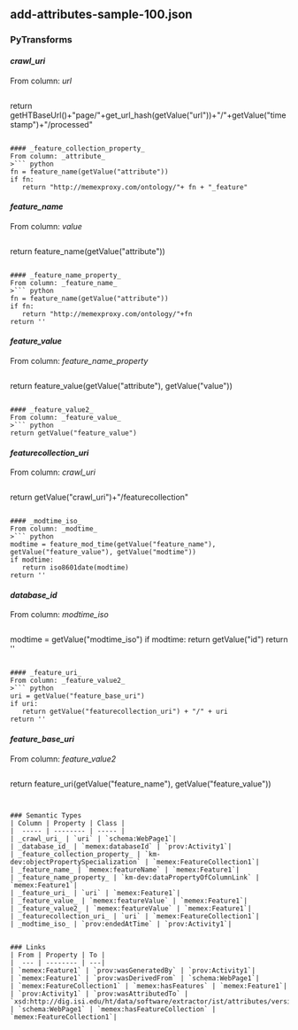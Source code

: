 ## add-attributes-sample-100.json

### PyTransforms
#### _crawl_uri_
From column: _url_
>``` python
return getHTBaseUrl()+"page/"+get_url_hash(getValue("url"))+"/"+getValue("timestamp")+"/processed"
```

#### _feature_collection_property_
From column: _attribute_
>``` python
fn = feature_name(getValue("attribute"))
if fn:
   return "http://memexproxy.com/ontology/"+ fn + "_feature"
```

#### _feature_name_
From column: _value_
>``` python
return feature_name(getValue("attribute"))
```

#### _feature_name_property_
From column: _feature_name_
>``` python
fn = feature_name(getValue("attribute"))
if fn:
   return "http://memexproxy.com/ontology/"+fn
return ''
```

#### _feature_value_
From column: _feature_name_property_
>``` python
return feature_value(getValue("attribute"), getValue("value"))
```

#### _feature_value2_
From column: _feature_value_
>``` python
return getValue("feature_value")
```

#### _featurecollection_uri_
From column: _crawl_uri_
>``` python
return getValue("crawl_uri")+"/featurecollection"
```

#### _modtime_iso_
From column: _modtime_
>``` python
modtime = feature_mod_time(getValue("feature_name"), getValue("feature_value"), getValue("modtime"))
if modtime:
   return iso8601date(modtime)
return ''
```

#### _database_id_
From column: _modtime_iso_
>``` python
modtime = getValue("modtime_iso")
if modtime:
  return getValue("id")
return ''
```

#### _feature_uri_
From column: _feature_value2_
>``` python
uri = getValue("feature_base_uri")
if uri:
   return getValue("featurecollection_uri") + "/" + uri
return ''
```

#### _feature_base_uri_
From column: _feature_value2_
>``` python
return feature_uri(getValue("feature_name"), getValue("feature_value"))
```


### Semantic Types
| Column | Property | Class |
|  ----- | -------- | ----- |
| _crawl_uri_ | `uri` | `schema:WebPage1`|
| _database_id_ | `memex:databaseId` | `prov:Activity1`|
| _feature_collection_property_ | `km-dev:objectPropertySpecialization` | `memex:FeatureCollection1`|
| _feature_name_ | `memex:featureName` | `memex:Feature1`|
| _feature_name_property_ | `km-dev:dataPropertyOfColumnLink` | `memex:Feature1`|
| _feature_uri_ | `uri` | `memex:Feature1`|
| _feature_value_ | `memex:featureValue` | `memex:Feature1`|
| _feature_value2_ | `memex:featureValue` | `memex:Feature1`|
| _featurecollection_uri_ | `uri` | `memex:FeatureCollection1`|
| _modtime_iso_ | `prov:endedAtTime` | `prov:Activity1`|


### Links
| From | Property | To |
|  --- | -------- | ---|
| `memex:Feature1` | `prov:wasGeneratedBy` | `prov:Activity1`|
| `memex:Feature1` | `prov:wasDerivedFrom` | `schema:WebPage1`|
| `memex:FeatureCollection1` | `memex:hasFeatures` | `memex:Feature1`|
| `prov:Activity1` | `prov:wasAttributedTo` | `xsd:http://dig.isi.edu/ht/data/software/extractor/ist/attributes/version/unknown`|
| `schema:WebPage1` | `memex:hasFeatureCollection` | `memex:FeatureCollection1`|
